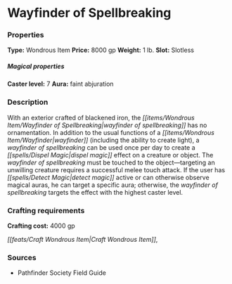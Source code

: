 ﻿---
Title: "Wayfinder of Spellbreaking"
Type: "Wondrous Item"
Price: "8000 gp"
Weight: "1 lb."
Slot: "Slotless"
Caster level: "7"
Aura: "faint abjuration"
Description: |
  "With an exterior crafted of blackened iron, the _wayfinder of spellbreaking_ has no ornamentation. In addition to the usual functions of a _wayfinder_ (including the ability to create _light_), a _wayfinder of spellbreaking_ can be used once per day to create a _dispel magic_ effect on a creature or object. The _wayfinder of spellbreaking_ must be touched to the object—targeting an unwilling creature requires a successful melee touch attack. If the user has _detect magic_ active or can otherwise observe magical auras, he can target a specific aura; otherwise, the _wayfinder of spellbreaking_ targets the effect with the highest caster level."
Crafting cost: "4000 gp"
Sources: "['Pathfinder Society Field Guide']"
---

# Wayfinder of Spellbreaking

### Properties

**Type:** Wondrous Item **Price:** 8000 gp **Weight:** 1 lb. **Slot:** Slotless

##### Magical properties

**Caster level:** 7 **Aura:** faint abjuration

### Description

With an exterior crafted of blackened iron, the _[[items/Wondrous Item/Wayfinder of Spellbreaking|wayfinder of spellbreaking]]_ has no ornamentation. In addition to the usual functions of a _[[items/Wondrous Item/Wayfinder|wayfinder]]_ (including the ability to create light), a _wayfinder of spellbreaking_ can be used once per day to create a _[[spells/Dispel Magic|dispel magic]]_ effect on a creature or object. The _wayfinder of spellbreaking_ must be touched to the object—targeting an unwilling creature requires a successful melee touch attack. If the user has _[[spells/Detect Magic|detect magic]]_ active or can otherwise observe magical auras, he can target a specific aura; otherwise, the _wayfinder of spellbreaking_ targets the effect with the highest caster level.

### Crafting requirements

**Crafting cost:** 4000 gp

_[[feats/Craft Wondrous Item|Craft Wondrous Item]]_,

### Sources

* Pathfinder Society Field Guide